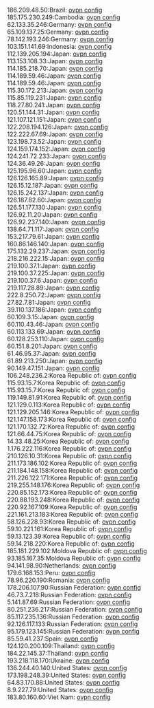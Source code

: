 186.209.48.50:Brazil: [ovpn config](vpn/186_209_48_50.ovpn)  
185.175.230.249:Cambodia: [ovpn config](vpn/185_175_230_249.ovpn)  
62.133.35.246:Germany: [ovpn config](vpn/62_133_35_246.ovpn)  
65.109.137.25:Germany: [ovpn config](vpn/65_109_137_25.ovpn)  
78.142.193.246:Germany: [ovpn config](vpn/78_142_193_246.ovpn)  
103.151.141.69:Indonesia: [ovpn config](vpn/103_151_141_69.ovpn)  
112.139.205.194:Japan: [ovpn config](vpn/112_139_205_194.ovpn)  
113.153.108.33:Japan: [ovpn config](vpn/113_153_108_33.ovpn)  
114.185.218.70:Japan: [ovpn config](vpn/114_185_218_70.ovpn)  
114.189.59.46:Japan: [ovpn config](vpn/114_189_59_46.ovpn)  
114.189.59.46:Japan: [ovpn config](vpn/114_189_59_46.ovpn)  
115.30.172.213:Japan: [ovpn config](vpn/115_30_172_213.ovpn)  
115.85.119.231:Japan: [ovpn config](vpn/115_85_119_231.ovpn)  
118.27.80.241:Japan: [ovpn config](vpn/118_27_80_241.ovpn)  
120.51.144.31:Japan: [ovpn config](vpn/120_51_144_31.ovpn)  
121.107.121.151:Japan: [ovpn config](vpn/121_107_121_151.ovpn)  
122.208.194.126:Japan: [ovpn config](vpn/122_208_194_126.ovpn)  
122.222.67.69:Japan: [ovpn config](vpn/122_222_67_69.ovpn)  
123.198.73.52:Japan: [ovpn config](vpn/123_198_73_52.ovpn)  
124.159.174.152:Japan: [ovpn config](vpn/124_159_174_152.ovpn)  
124.241.72.233:Japan: [ovpn config](vpn/124_241_72_233.ovpn)  
124.36.49.26:Japan: [ovpn config](vpn/124_36_49_26.ovpn)  
125.195.96.60:Japan: [ovpn config](vpn/125_195_96_60.ovpn)  
126.126.165.89:Japan: [ovpn config](vpn/126_126_165_89.ovpn)  
126.15.12.187:Japan: [ovpn config](vpn/126_15_12_187.ovpn)  
126.15.242.137:Japan: [ovpn config](vpn/126_15_242_137.ovpn)  
126.187.82.60:Japan: [ovpn config](vpn/126_187_82_60.ovpn)  
126.51.177.130:Japan: [ovpn config](vpn/126_51_177_130.ovpn)  
126.92.11.20:Japan: [ovpn config](vpn/126_92_11_20.ovpn)  
126.92.237.140:Japan: [ovpn config](vpn/126_92_237_140.ovpn)  
138.64.71.117:Japan: [ovpn config](vpn/138_64_71_117.ovpn)  
153.217.79.61:Japan: [ovpn config](vpn/153_217_79_61.ovpn)  
160.86.146.140:Japan: [ovpn config](vpn/160_86_146_140.ovpn)  
175.132.29.237:Japan: [ovpn config](vpn/175_132_29_237.ovpn)  
218.216.222.15:Japan: [ovpn config](vpn/218_216_222_15.ovpn)  
219.100.37.1:Japan: [ovpn config](vpn/219_100_37_1.ovpn)  
219.100.37.225:Japan: [ovpn config](vpn/219_100_37_225.ovpn)  
219.100.37.6:Japan: [ovpn config](vpn/219_100_37_6.ovpn)  
219.117.28.89:Japan: [ovpn config](vpn/219_117_28_89.ovpn)  
222.8.250.72:Japan: [ovpn config](vpn/222_8_250_72.ovpn)  
27.82.7.81:Japan: [ovpn config](vpn/27_82_7_81.ovpn)  
39.110.137.186:Japan: [ovpn config](vpn/39_110_137_186.ovpn)  
60.109.3.15:Japan: [ovpn config](vpn/60_109_3_15.ovpn)  
60.110.43.46:Japan: [ovpn config](vpn/60_110_43_46.ovpn)  
60.113.133.69:Japan: [ovpn config](vpn/60_113_133_69.ovpn)  
60.128.253.110:Japan: [ovpn config](vpn/60_128_253_110.ovpn)  
60.151.8.201:Japan: [ovpn config](vpn/60_151_8_201.ovpn)  
61.46.95.37:Japan: [ovpn config](vpn/61_46_95_37.ovpn)  
61.89.213.250:Japan: [ovpn config](vpn/61_89_213_250.ovpn)  
90.149.47.151:Japan: [ovpn config](vpn/90_149_47_151.ovpn)  
106.248.236.2:Korea Republic of: [ovpn config](vpn/106_248_236_2.ovpn)  
115.93.15.7:Korea Republic of: [ovpn config](vpn/115_93_15_7.ovpn)  
115.93.15.7:Korea Republic of: [ovpn config](vpn/115_93_15_7.ovpn)  
119.149.81.91:Korea Republic of: [ovpn config](vpn/119_149_81_91.ovpn)  
121.129.0.113:Korea Republic of: [ovpn config](vpn/121_129_0_113.ovpn)  
121.129.205.146:Korea Republic of: [ovpn config](vpn/121_129_205_146.ovpn)  
121.147.158.173:Korea Republic of: [ovpn config](vpn/121_147_158_173.ovpn)  
121.170.132.72:Korea Republic of: [ovpn config](vpn/121_170_132_72.ovpn)  
121.66.44.75:Korea Republic of: [ovpn config](vpn/121_66_44_75.ovpn)  
14.33.48.25:Korea Republic of: [ovpn config](vpn/14_33_48_25.ovpn)  
1.176.222.116:Korea Republic of: [ovpn config](vpn/1_176_222_116.ovpn)  
210.126.10.31:Korea Republic of: [ovpn config](vpn/210_126_10_31.ovpn)  
211.173.186.102:Korea Republic of: [ovpn config](vpn/211_173_186_102.ovpn)  
211.184.148.158:Korea Republic of: [ovpn config](vpn/211_184_148_158.ovpn)  
211.226.122.171:Korea Republic of: [ovpn config](vpn/211_226_122_171.ovpn)  
219.255.148.176:Korea Republic of: [ovpn config](vpn/219_255_148_176.ovpn)  
220.85.152.173:Korea Republic of: [ovpn config](vpn/220_85_152_173.ovpn)  
220.88.193.248:Korea Republic of: [ovpn config](vpn/220_88_193_248.ovpn)  
220.92.167.109:Korea Republic of: [ovpn config](vpn/220_92_167_109.ovpn)  
221.161.213.183:Korea Republic of: [ovpn config](vpn/221_161_213_183.ovpn)  
58.126.228.93:Korea Republic of: [ovpn config](vpn/58_126_228_93.ovpn)  
59.10.221.161:Korea Republic of: [ovpn config](vpn/59_10_221_161.ovpn)  
59.13.123.39:Korea Republic of: [ovpn config](vpn/59_13_123_39.ovpn)  
59.14.218.220:Korea Republic of: [ovpn config](vpn/59_14_218_220.ovpn)  
185.181.229.102:Moldova Republic of: [ovpn config](vpn/185_181_229_102.ovpn)  
93.185.167.35:Moldova Republic of: [ovpn config](vpn/93_185_167_35.ovpn)  
94.141.98.90:Netherlands: [ovpn config](vpn/94_141_98_90.ovpn)  
179.6.168.153:Peru: [ovpn config](vpn/179_6_168_153.ovpn)  
78.96.220.190:Romania: [ovpn config](vpn/78_96_220_190.ovpn)  
178.206.107.90:Russian Federation: [ovpn config](vpn/178_206_107_90.ovpn)  
46.73.7.218:Russian Federation: [ovpn config](vpn/46_73_7_218.ovpn)  
5.141.87.69:Russian Federation: [ovpn config](vpn/5_141_87_69.ovpn)  
80.251.236.217:Russian Federation: [ovpn config](vpn/80_251_236_217.ovpn)  
85.117.235.136:Russian Federation: [ovpn config](vpn/85_117_235_136.ovpn)  
92.126.117.133:Russian Federation: [ovpn config](vpn/92_126_117_133.ovpn)  
95.179.123.145:Russian Federation: [ovpn config](vpn/95_179_123_145.ovpn)  
85.59.41.237:Spain: [ovpn config](vpn/85_59_41_237.ovpn)  
124.120.200.109:Thailand: [ovpn config](vpn/124_120_200_109.ovpn)  
184.22.145.37:Thailand: [ovpn config](vpn/184_22_145_37.ovpn)  
193.218.118.170:Ukraine: [ovpn config](vpn/193_218_118_170.ovpn)  
136.244.40.140:United States: [ovpn config](vpn/136_244_40_140.ovpn)  
173.198.248.39:United States: [ovpn config](vpn/173_198_248_39.ovpn)  
64.83.170.88:United States: [ovpn config](vpn/64_83_170_88.ovpn)  
8.9.227.79:United States: [ovpn config](vpn/8_9_227_79.ovpn)  
183.80.160.60:Viet Nam: [ovpn config](vpn/183_80_160_60.ovpn)  

